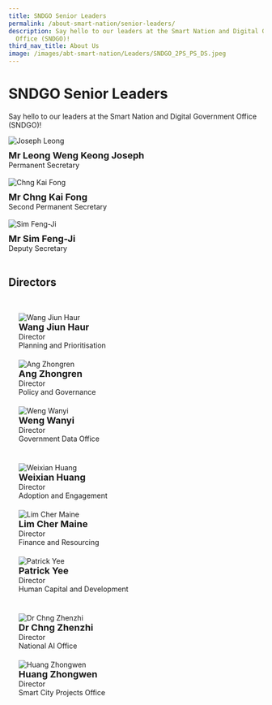 ```yaml
---
title: SNDGO Senior Leaders
permalink: /about-smart-nation/senior-leaders/
description: Say hello to our leaders at the Smart Nation and Digital Government
  Office (SNDGO)!
third_nav_title: About Us
image: /images/abt-smart-nation/Leaders/SNDGO_2PS_PS_DS.jpeg
---
```

# SNDGO Senior Leaders

Say hello to our leaders at the Smart Nation and Digital Government Office (SNDGO)!

<div style="width:100%;display:flex;justify-content:left;"><div style="width:400px;"><img src="/images/abt-smart-nation/Leaders/Joseph-Leong.jpg" alt="Joseph Leong"></div></div><div style="font-size:18px;padding: 10px 0px 0px 0px"><b>Mr Leong Weng Keong Joseph</b></div>Permanent Secretary<br>
</div><br>

<div style="width:100%;display:flex;justify-content:left;"><div style="width:400px;"><img src="/images/abt-smart-nation/Leaders/Chng-Kai-Fong.jpg" alt="Chng Kai Fong"></div></div><div style="font-size:18px;padding: 10px 0px 0px 0px"><b>Mr Chng Kai Fong</b></div>Second Permanent Secretary<br>
</div><br>

<div style="width:100%;display:flex;justify-content:left;"><div style="width:400px;"><img src="/images/abt-smart-nation/Leaders/Sim-Feng-Ji.jpg" alt="Sim Feng-Ji"></div></div><div style="font-size:18px;padding: 10px 0px 0px 0px"><b>Mr Sim Feng-Ji</b></div>Deputy Secretary<br>
</div><br>


## Directors

<div style="padding: 20px 0px 0px 0px;" class="row">

<div style="padding: 10px 20px 10px 20px;" class="col"><img alt="Wang Jiun Haur" src="/images/abt-smart-nation/Leaders/Wang-Jiun-Haur-2.jpg"><br>
	
<div style="font-size:18px"><b>Wang Jiun Haur</b></div>Director<br>Planning and Prioritisation<br></div>

<div style="padding: 10px 20px 10px 20px;" class="col"><img alt="Ang Zhongren" src="/images/abt-smart-nation/Leaders/Zhong-Ren-2.jpg"><br>
	
<div style="font-size:18px"><b>Ang Zhongren</b></div>Director<br>Policy and Governance<br></div>
	
<div style="padding: 10px 20px 10px 20px;" class="col"><img alt="Weng Wanyi" src="/images/abt-smart-nation/Leaders/Weng-Wanyi-2.jpg"><br>
	
<div style="font-size:18px"><b>Weng Wanyi</b></div>Director<br>Government Data Office<br></div>

</div>

<div style="padding: 20px 0px 0px 0px;" class="row">

<div style="padding: 10px 20px 10px 20px;" class="col"><img alt="Weixian Huang" src="/images/abt-smart-nation/Leaders/Weixian-2.jpg"><br>
	
<div style="font-size:18px"><b>Weixian Huang</b></div>Director<br>Adoption and Engagement<br></div>
	
<div style="padding: 10px 20px 10px 20px;" class="col"><img alt="Lim Cher Maine" src="/images/abt-smart-nation/Leaders/Cher-Maine-2.jpg"><br>
	
<div style="font-size:18px"><b>Lim Cher Maine</b></div>Director<br>Finance and Resourcing<br></div>

<div style="padding: 10px 20px 10px 20px;" class="col"><img alt="Patrick Yee" src="/images/abt-smart-nation/Leaders/Patrick-Yee-2.jpg"><br>

<div style="font-size:18px"><b>Patrick Yee</b></div>Director<br>Human Capital and Development<br></div>

</div>

<div style="padding: 20px 0px 0px 0px;" class="row">		
	
<div style="padding: 10px 20px 10px 20px;" class="col"><img alt="Dr Chng Zhenzhi" src="/images/abt-smart-nation/Leaders/Chng-Zhen-Zhi-2.jpg"><br>
	
<div style="font-size:18px"><b>Dr Chng Zhenzhi</b></div>Director <br>National AI Office<br></div>


<div style="padding: 10px 20px 10px 20px;" class="col"><img alt="Huang Zhongwen" src="/images/abt-smart-nation/Leaders/Zhong-Wen-2.jpg"><br>
	
<div style="font-size:18px"><b>Huang Zhongwen</b></div>Director<br>Smart City Projects Office<br></div>

<div style="padding: 10px 20px 10px 20px;" class="col"><br></div>
	
</div>